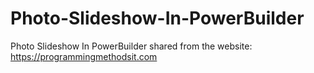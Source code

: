 # Photo-Slideshow-In-PowerBuilder
Photo Slideshow In PowerBuilder
shared from the website: https://programmingmethodsit.com
